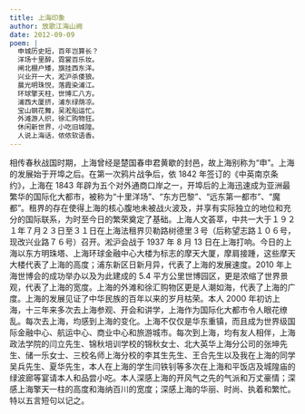 ```yaml
---
title: 上海印象
author: 放歌江海山阙
date: 2012-09-09
poem: |
  申城历史短，百年岂算长？
  洋场十里醉，霓裳百乐妆。
  闸北棚户矮，旗挂西东洋。
  兴业开一大，淞沪杀倭狼。
  晨光明珠悦，落霞染浦江。
  环球擎天柱，世博汇八方。
  浦西大厦挤，浦东绿荫凉。
  宝山钢花舞，吴淞船运忙。
  外滩游人织，徐汇购物狂。
  休闲新世界，小吃旧城隍。
  人说上海话，侬侬软语香。
---
```


相传春秋战国时期，上海曾经是楚国春申君黄歇的封邑，故上海别称为“申”。上海的发展始于开埠之后。在第一次鸦片战争后，依 1842 年签订的《中英南京条约》，上海在 1843 年辟为五个对外通商口岸之一，开埠后的上海迅速成为亚洲最繁华的国际化大都市，被称为“十里洋场”、“东方巴黎”、“远东第一都市”、“魔都”。租界的存在使得上海的核心腹地未被战火波及，并享有实际独立的地位和充分的国际联系，为时至今日的繁荣奠定了基础。上海人文荟萃，中共一大于１９２１年７月２３日至３１日在上海法租界贝勒路树德里３号（后称望志路１０６号，现改兴业路７６号）召开。淞沪会战于 1937 年 8 月 13 日在上海打响。今日的上海以东方明珠塔、上海环球金融中心大楼为标志的摩天大厦，摩肩接踵，这些摩天大楼代表了上海的高度；浦东新区日新月异，代表了上海的发展速度。2010 年上海世博会的成功举办以及为此建成的 5.4 平方公里世博园区，更是浓缩了世界景观，代表了上海的宽度。上海的外滩和徐汇购物区更是人潮如海，代表了上海的广度。上海的发展见证了中华民族的百年以来的岁月枯荣。本人 2000 年初访上海，十三年来多次去上海参观、开会和讲学，上海作为国际化大都市令人眼花缭乱。每次去上海，均感到上海的变化。上海不仅仅是华东重镇，而且成为世界级国际金融中心、航运中心、商业中心和旅游城市。每次到上海，均有友人相伴，上海政法学院的闫立先生、锦秋培训学校的锦秋女士、北大英华上海分公司的张坤先生、储一乐女士、三校名师上海分校的李其生先生、王合先生以及我在上海的同学吴兵先生、夏华先生，本人在上海的学生闫铁钊等多次在上海和平饭店及城隍庙的绿波廊等宴请本人和品尝小吃。本人深感上海的开风气之先的气派和万丈豪情；深感上海擎天一柱的高度和海纳百川的宽度；深感上海的华丽、时尚、执着和繁忙。特以五言短句以记之。

